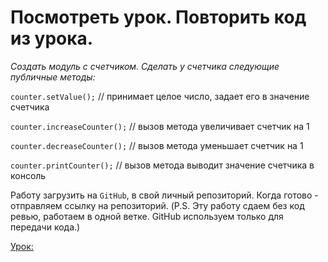 # Посмотреть урок. Повторить код из урока.

*Создать модуль с счетчиком. Сделать у счетчика следующие публичные методы:*

`counter.setValue();` // принимает целое число, задает его в значение счетчика

`counter.increaseCounter();` // вызов метода увеличивает счетчик на 1

`counter.decreaseCounter();`  // вызов метода уменьшает счетчик на 1

`counter.printCounter();` // вызов метода выводит значение счетчика в консоль


Работу загрузить на `GitHub`, в свой личный репозиторий. Когда готово - отправляем ссылку на репозиторий. 
(P.S. Эту работу сдаем без код ревью, работаем в одной ветке. GitHub используем только для передачи кода.)

[Урок:](http://webcademy.getcourse.ru/pl/teach/control/lesson/view?id=32511044&editMode=0 "Урок")